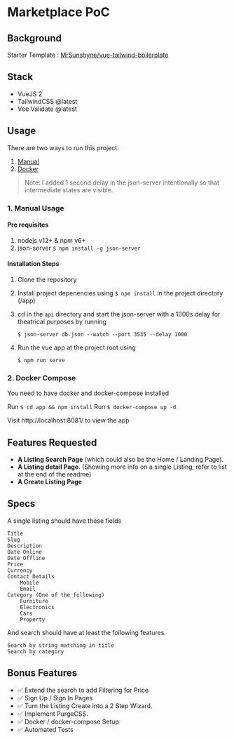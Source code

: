 # Marketplace PoC

## Background

Starter Template : [MrSunshyne/vue-tailwind-boilerplate](https://github.com/mrsunshyne/vue-tailwind-boilerplate)

## Stack

- VueJS 2
- TailwindCSS @latest
- Vee Validate @latest

## Usage

There are two ways to run this project.

1. [Manual](#1-manual-usage)
2. [Docker](#2-docker-compose)

> Note: I added 1 second delay in the json-server intentionally so that intermediate states are visible.

### 1. Manual Usage

#### Pre requisites

1. nodejs v12+ & npm v6+
2. json-server `$ npm install -g json-server`

#### Installation Steps

1. Clone the repository
2. Install project depenencies using `$ npm install` in the project directory (/app)

3. cd in the `api` directory and start the json-server with a 1000s delay for theatrical purposes by running

   `$ json-server db.json --watch --port 3535 --delay 1000`

4. Run the vue app at the project root using

   `$ npm run serve`

### 2. Docker Compose

You need to have docker and docker-compose installed

Run `$ cd app && npm install`
Run `$ docker-compose up -d`

Visit http://localhost:8081/ to view the app

## Features Requested

- **A Listing Search Page**
  (which could also be the Home / Landing Page).
- **A Listing detail Page**.
  (Showing more info on a single Listing, refer to list at the end of the readme)
- **A Create Listing Page**

## Specs

A single listing should have these fields

    Title
    Slug
    Description
    Date Online
    Date Offline
    Price
    Currency
    Contact Details
        Mobile
        Email
    Category (One of the following)
        Furniture
        Electronics
        Cars
        Property

And search should have at least the following features.

    Search by string matching in title
    Search by category

## Bonus Features

- ✅ Extend the search to add Filtering for Price
- ✅ Sign Up / Sign In Pages
- ✅ Turn the Listing Create into a 2 Step Wizard.
- ✅ Implement PurgeCSS.
- ✅ Docker / docker-compose Setup
- ✅ Automated Tests
